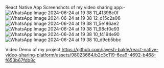 React Native App
Screenshots of my video sharing app:-
![WhatsApp Image 2024-06-24 at 19 38 11_41398c0f](https://github.com/jayesh-bakle/react-native-video-sharing-platform/assets/98023664/be6ef0ff-ca77-40a3-8f2c-160a3a143782)
![WhatsApp Image 2024-06-24 at 19 38 12_d15c2a06](https://github.com/jayesh-bakle/react-native-video-sharing-platform/assets/98023664/d99bfa7b-9c17-49fb-a7c2-460112c24b1c)
![WhatsApp Image 2024-06-24 at 19 38 11_5e186ae2](https://github.com/jayesh-bakle/react-native-video-sharing-platform/assets/98023664/146cccea-9822-415e-b867-869ad2406bf5)
![WhatsApp Image 2024-06-24 at 19 38 11_98cf0e93](https://github.com/jayesh-bakle/react-native-video-sharing-platform/assets/98023664/5c3e62d5-421b-4829-af3e-603c65fe5f23)
![WhatsApp Image 2024-06-24 at 19 38 10_f4194e90](https://github.com/jayesh-bakle/react-native-video-sharing-platform/assets/98023664/60bc17a9-a378-4e33-aa5b-f93bfdba6460)
![WhatsApp Image 2024-06-24 at 19 38 10_d9eb5bbc](https://github.com/jayesh-bakle/react-native-video-sharing-platform/assets/98023664/0ab80774-be68-4482-bcdf-39053a01de13)


Video Demo of my project
https://github.com/jayesh-bakle/react-native-video-sharing-platform/assets/98023664/b2c3c119-6ea9-4692-b468-f653b67fdb8c
